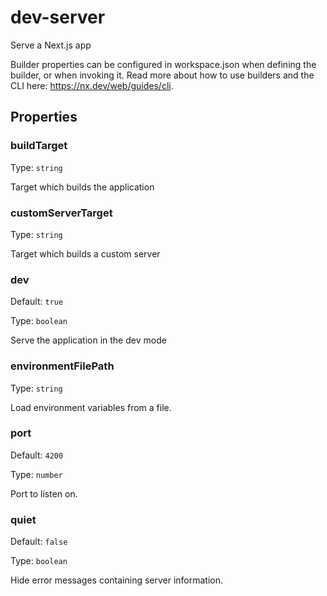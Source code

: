 # dev-server

Serve a Next.js app

Builder properties can be configured in workspace.json when defining the builder, or when invoking it.
Read more about how to use builders and the CLI here: https://nx.dev/web/guides/cli.

## Properties

### buildTarget

Type: `string`

Target which builds the application

### customServerTarget

Type: `string`

Target which builds a custom server

### dev

Default: `true`

Type: `boolean`

Serve the application in the dev mode

### environmentFilePath

Type: `string`

Load environment variables from a file.

### port

Default: `4200`

Type: `number`

Port to listen on.

### quiet

Default: `false`

Type: `boolean`

Hide error messages containing server information.
